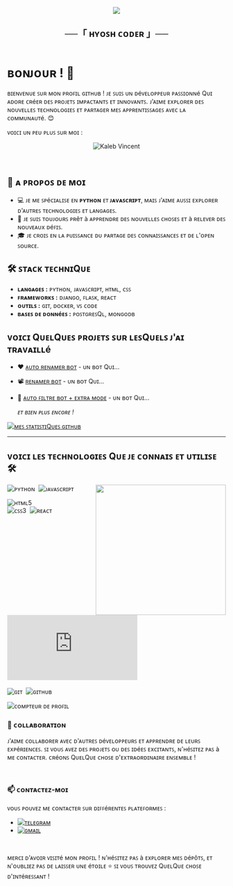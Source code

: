 <p align="center">
  <img src="https://readme-typing-svg.herokuapp.com?color=DC143C&center=true&lines=ʙɪᴇɴᴠᴇɴᴜᴇ+ꜱᴜʀ+ᴍᴏɴ+ᴘʀᴏꜰɪʟ+ɢɪᴛʜᴜʙ;ᴇxᴘʟᴏʀᴏɴꜱ+ʟᴇ+ᴍᴏɴᴅᴇ+ᴅᴜ+ᴄᴏᴅᴇ;ᴘᴀʀᴛᴀɢᴇ+ᴅᴇ+ᴍᴇꜱ+ᴘʀᴏᴊᴇᴛꜱ+ᴇᴛ+ᴀᴘᴘʀᴇɴᴛɪꜱꜱᴀɢᴇꜱ;ᴘʀᴏꜰɪᴛᴇᴢ+ᴅᴇ+ᴠᴏᴛʀᴇ+ᴠɪꜱɪᴛᴇ!&width=600&height=180">
</p>

<h2 align="center">
    ──「 ʜʏᴏꜱʜ ᴄᴏᴅᴇʀ 」──
</h2>

<div style="display: flex;">
  <div style="flex: 1;">

# ʙᴏɴᴊᴏᴜʀ ! 👋

ʙɪᴇɴᴠᴇɴᴜᴇ ꜱᴜʀ ᴍᴏɴ ᴘʀᴏꜰɪʟ ɢɪᴛʜᴜʙ ! ᴊᴇ ꜱᴜɪꜱ ᴜɴ ᴅéᴠᴇʟᴏᴘᴘᴇᴜʀ ᴘᴀꜱꜱɪᴏɴɴé Qᴜɪ ᴀᴅᴏʀᴇ ᴄʀéᴇʀ ᴅᴇꜱ ᴘʀᴏᴊᴇᴛꜱ ɪᴍᴘᴀᴄᴛᴀɴᴛꜱ ᴇᴛ ɪɴɴᴏᴠᴀɴᴛꜱ. 
ᴊ'ᴀɪᴍᴇ ᴇxᴘʟᴏʀᴇʀ ᴅᴇꜱ ɴᴏᴜᴠᴇʟʟᴇꜱ ᴛᴇᴄʜɴᴏʟᴏɢɪᴇꜱ ᴇᴛ ᴘᴀʀᴛᴀɢᴇʀ ᴍᴇꜱ ᴀᴘᴘʀᴇɴᴛɪꜱꜱᴀɢᴇꜱ ᴀᴠᴇᴄ ʟᴀ ᴄᴏᴍᴍᴜɴᴀᴜᴛé. 😊

ᴠᴏɪᴄɪ ᴜɴ ᴘᴇᴜ ᴘʟᴜꜱ ꜱᴜʀ ᴍᴏɪ :
<p align="center">
<img src="https://insights.pecb.com/wp-content/uploads/2020/09/security-chain-link-1170x600.jpg" alt="Kaleb Vincent">
</p>

<br>

## 🌟 ᴀ ᴘʀᴏᴘᴏꜱ ᴅᴇ ᴍᴏɪ

- 💻 ᴊᴇ ᴍᴇ ꜱᴘéᴄɪᴀʟɪꜱᴇ ᴇɴ **ᴘʏᴛʜᴏɴ** ᴇᴛ **ᴊᴀᴠᴀꜱᴄʀɪᴘᴛ**, ᴍᴀɪꜱ ᴊ'ᴀɪᴍᴇ ᴀᴜꜱꜱɪ ᴇxᴘʟᴏʀᴇʀ ᴅ'ᴀᴜᴛʀᴇꜱ ᴛᴇᴄʜɴᴏʟᴏɢɪᴇꜱ ᴇᴛ ʟᴀɴɢᴀɢᴇꜱ.
- 🚀 ᴊᴇ ꜱᴜɪꜱ ᴛᴏᴜᴊᴏᴜʀꜱ ᴘʀêᴛ à ᴀᴘᴘʀᴇɴᴅʀᴇ ᴅᴇꜱ ɴᴏᴜᴠᴇʟʟᴇꜱ ᴄʜᴏꜱᴇꜱ ᴇᴛ à ʀᴇʟᴇᴠᴇʀ ᴅᴇꜱ ɴᴏᴜᴠᴇᴀᴜx ᴅéꜰɪꜱ.
- 🎓 ᴊᴇ ᴄʀᴏɪꜱ ᴇɴ ʟᴀ ᴘᴜɪꜱꜱᴀɴᴄᴇ ᴅᴜ ᴘᴀʀᴛᴀɢᴇ ᴅᴇꜱ ᴄᴏɴɴᴀɪꜱꜱᴀɴᴄᴇꜱ ᴇᴛ ᴅᴇ ʟ'ᴏᴘᴇɴ ꜱᴏᴜʀᴄᴇ.

## 🛠️ ꜱᴛᴀᴄᴋ ᴛᴇᴄʜɴɪQᴜᴇ

- **ʟᴀɴɢᴀɢᴇꜱ :** ᴘʏᴛʜᴏɴ, ᴊᴀᴠᴀꜱᴄʀɪᴘᴛ, ʜᴛᴍʟ, ᴄꜱꜱ
- **ꜰʀᴀᴍᴇᴡᴏʀᴋꜱ :** ᴅᴊᴀɴɢᴏ, ꜰʟᴀꜱᴋ, ʀᴇᴀᴄᴛ
- **ᴏᴜᴛɪʟꜱ :** ɢɪᴛ, ᴅᴏᴄᴋᴇʀ, ᴠꜱ ᴄᴏᴅᴇ
- **ʙᴀꜱᴇꜱ ᴅᴇ ᴅᴏɴɴéᴇꜱ :** ᴘᴏꜱᴛɢʀᴇꜱQʟ, ᴍᴏɴɢᴏᴅʙ

## ᴠᴏɪᴄɪ QᴜᴇʟQᴜᴇꜱ ᴘʀᴏᴊᴇᴛꜱ ꜱᴜʀ ʟᴇꜱQᴜᴇʟꜱ ᴊ'ᴀɪ ᴛʀᴀᴠᴀɪʟʟé

- ❤️ [ᴀᴜᴛᴏ ʀᴇɴᴀᴍᴇʀ ʙᴏᴛ](https://github.com/kalebavincent/Projet1) - ᴜɴ ʙᴏᴛ Qᴜɪ...
- 📽️ [ʀᴇɴᴀᴍᴇʀ ʙᴏᴛ](https://github.com/kalebavincent/Projet2) - ᴜɴ ʙᴏᴛ Qᴜɪ...
- 📁 [ᴀᴜᴛᴏ ꜰɪʟᴛʀᴇ ʙᴏᴛ + ᴇxᴛʀᴀ ᴍᴏᴅᴇ](https://github.com/kalebavincent/Projet3) - ᴜɴ ʙᴏᴛ Qᴜɪ...

  _ᴇᴛ ʙɪᴇɴ ᴘʟᴜꜱ ᴇɴᴄᴏʀᴇ !_

[![ᴍᴇꜱ ꜱᴛᴀᴛɪꜱᴛɪQᴜᴇꜱ ɢɪᴛʜᴜʙ](https://github-readme-stats.vercel.app/api?username=kalebavincent)](https://github.com/kalebavincent/github-readme-stats)

---

## ᴠᴏɪᴄɪ ʟᴇꜱ ᴛᴇᴄʜɴᴏʟᴏɢɪᴇꜱ Qᴜᴇ ᴊᴇ ᴄᴏɴɴᴀɪꜱ ᴇᴛ ᴜᴛɪʟɪꜱᴇ 🛠

<img src="https://github-readme-stats.vercel.app/api/top-langs/?username=kalebavincent&langs_count=10" align="right" width="300px">

![ᴘʏᴛʜᴏɴ](https://img.shields.io/badge/-ᴘʏᴛʜᴏɴ-2f1a47?style=flat&logo=python)&nbsp;
![ᴊᴀᴠᴀꜱᴄʀɪᴘᴛ](https://img.shields.io/badge/-ᴊᴀᴠᴀꜱᴄʀɪᴘᴛ-2f1a47?style=flat&logo=javascript)&nbsp;

![ʜᴛᴍʟ5](https://img.shields.io/badge/-ʜᴛᴍʟ5-2f1a47?style=flat&logo=html5)&nbsp;  
![ᴄꜱꜱ3](https://img.shields.io/badge/-ᴄꜱꜱ3-2f1a47?style=flat&logo=css3&logoColor=039be5)&nbsp;
![ʀᴇᴀᴄᴛ](https://img.shields.io/badge/-ʀᴇᴀᴄᴛ-2f1a47?style=flat&logo=react)&nbsp;
![ɴᴏᴅᴇ.ᴊꜱ](https://img.shields.io/badge/-ɴᴏᴅᴇ.ᴊꜱ-2f1a47?style=flat&logo=node.js)&nbsp;

![ɢɪᴛ](https://img.shields.io/badge/-ɢɪᴛ-2f1a47?style=flat&logo=git)&nbsp;
![ɢɪᴛʜᴜʙ](https://img.shields.io/badge/-ɢɪᴛʜᴜʙ-2f1a47?style=flat&logo=github)&nbsp;

![ᴄᴏᴍᴘᴛᴇᴜʀ ᴅᴇ ᴘʀᴏꜰɪʟ](https://moe-counter.glitch.me/get/@kalebavincent)

### 🤝 ᴄᴏʟʟᴀʙᴏʀᴀᴛɪᴏɴ

ᴊ'ᴀɪᴍᴇ ᴄᴏʟʟᴀʙᴏʀᴇʀ ᴀᴠᴇᴄ ᴅ'ᴀᴜᴛʀᴇꜱ ᴅéᴠᴇʟᴏᴘᴘᴇᴜʀꜱ ᴇᴛ ᴀᴘᴘʀᴇɴᴅʀᴇ ᴅᴇ ʟᴇᴜʀꜱ ᴇxᴘéʀɪᴇɴᴄᴇꜱ. ꜱɪ ᴠᴏᴜꜱ ᴀᴠᴇᴢ ᴅᴇꜱ ᴘʀᴏᴊᴇᴛꜱ ᴏᴜ ᴅᴇꜱ ɪᴅéᴇꜱ ᴇxᴄɪᴛᴀɴᴛꜱ, ɴ'ʜéꜱɪᴛᴇᴢ ᴘᴀꜱ à ᴍᴇ ᴄᴏɴᴛᴀᴄᴛᴇʀ. ᴄʀéᴏɴꜱ QᴜᴇʟQᴜᴇ ᴄʜᴏꜱᴇ ᴅ'ᴇxᴛʀᴀᴏʀᴅɪɴᴀɪʀᴇ ᴇɴꜱᴇᴍʙʟᴇ !

<br>

### 📫 ᴄᴏɴᴛᴀᴄᴛᴇᴢ-ᴍᴏɪ

ᴠᴏᴜꜱ ᴘᴏᴜᴠᴇᴢ ᴍᴇ ᴄᴏɴᴛᴀᴄᴛᴇʀ ꜱᴜʀ ᴅɪꜰꜰéʀᴇɴᴛᴇꜱ ᴘʟᴀᴛᴇꜰᴏʀᴍᴇꜱ :

- [![ᴛᴇʟᴇɢʀᴀᴍ](https://img.shields.io/badge/ᴋᴀʟᴇʙ-ᴛᴇʟᴇɢʀᴀᴍ-ʙʟᴜᴇ?style=for-the-badge&logo=telegram)](https://t.me/hyoshcoder)
- [![ɢᴍᴀɪʟ](https://img.shields.io/badge/ᴋᴀʟᴇʙ-ɢᴍᴀɪʟ-ʀᴏᴜɢᴇ?style=for-the-badge&logo=gmail)](mailto:vincentkaleba@gmail.com)

<br>

ᴍᴇʀᴄɪ ᴅ'ᴀᴠᴏɪʀ ᴠɪꜱɪᴛé ᴍᴏɴ ᴘʀᴏꜰɪʟ ! ɴ'ʜéꜱɪᴛᴇᴢ ᴘᴀꜱ à ᴇxᴘʟᴏʀᴇʀ ᴍᴇꜱ ᴅéᴘôᴛꜱ, ᴇᴛ ɴ'ᴏᴜʙʟɪᴇᴢ ᴘᴀꜱ ᴅᴇ ʟᴀɪꜱꜱᴇʀ ᴜɴᴇ éᴛᴏɪʟᴇ ⭐️ ꜱɪ ᴠᴏᴜꜱ ᴛʀᴏᴜᴠᴇᴢ QᴜᴇʟQᴜᴇ ᴄʜᴏꜱᴇ ᴅ'ɪɴᴛéʀᴇꜱꜱᴀɴᴛ !

